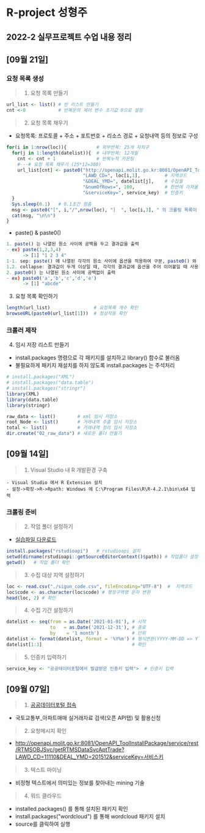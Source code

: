 R-project 성형주
=============
2022-2 실무프로젝트 수업 내용 정리
-------------
## [09월 21일]
### 요청 목록 생성
> 1. 요청 목록 만들기
```R
url_list <- list() # 빈 리스트 만들기
cnt <-0	           # 반복문의 제어 변수 초기값 0으로 설정
```
> 2. 요청 목록 채우기
- 요청목록: 프로토콜 + 주소 + 포트번호 + 리소스 경로 + 요청내역 등의 정보로 구성
```R
for(i in 1:nrow(loc)){           # 외부반복: 25개 자치구
  for(j in 1:length(datelist)){  # 내부반복: 12개월
    cnt <- cnt + 1               # 반복누적 카운팅
    #---# 요청 목록 채우기 (25*12=300)
    url_list[cnt] <- paste0("http://openapi.molit.go.kr:8081/OpenAPI_ToolInstallPackage/service/rest/RTMSOBJSvc/getRTMSDataSvcAptTrade?",
                            "LAWD_CD=", loc[i,1],         # 지역코드
                            "&DEAL_YMD=", datelist[j],    # 수집월
                            "&numOfRows=", 100,           # 한번에 가져올 최대 자료 수
                            "&serviceKey=", service_key)  # 인증키
  } 
  Sys.sleep(0.1)   # 0.1초간 멈춤
  msg <- paste0("[", i,"/",nrow(loc), "]  ", loc[i,3], " 의 크롤링 목록이 생성됨 => 총 [", cnt,"] 건") # 알림메시지
  cat(msg, "\n\n") 
}
```
- paste() & paste0()
```R
1. paste() 는 나열된 원소 사이에 공백을 두고 결과값을 출력
- ex) paste(1,2,3,4)
      -> [1] "1 2 3 4"
1-1. sep: paste() 에 나열된 각각의 원소 사이에 옵션을 적용하여 구분, paste0() 와 결과값이 동일
1.2. collapse: 결과값이 두개 이상일 때, 각각의 결과값에 옵션을 주어 이어붙일 때 사용
2. paste0() 는 나열된 원소 사이에 공백없이 출력
- ex) paste0('a','b','c','d','e')
      -> [1] "abcde"
```
3. 요청 목록 확인하기
```R
length(url_list)                # 요청목록 개수 확인
browseURL(paste0(url_list[1]))  # 정상작동 확인
```
### 크롤러 제작
4. 임시 저장 리스트 만들기
- install.packages 명령으로 각 패키지를 설치하고 library() 함수로 불러옴
- 불필요하게 패키지 재설치를 하지 않도록 install.packages 는 주석처리 
```R
# install.packages("XML")
# install.packages("data.table")
# install.packages("stringr")
library(XML)
library(data.table)
library(stringr)

raw_data <- list()        # xml 임시 저장소
root_Node <- list()       # 거래내역 추출 임시 저장소
total <- list()           # 거래내역 정리 임시 저장소
dir.create("02_raw_data") # 새로운 폴더 만들기
```
## [09월 14일]
> 1. Visual Studio 내 R 개발환경 구축
```
- Visual Studio 에서 R Extension 설치
- 설정->확장->R->Rpath: Windows 에 C:\Program Files\R\R-4.2.1\bin\x64 입력
```
### 크롤링 준비
> 2. 작업 폴더 설정하기
- [실습파일 다운로드](https://drive.google.com/file/d/10Cvmme8oxQ9upMMnPwn07V9MXenYjKeD/view)
```R
install.packages("rstudioapi")   # rstudioapi 설치                         
setwd(dirname(rstudioapi::getSourceEditorContext()$path)) # 작업폴더 설정
getwd()   # 작업 폴더 확인
```
> 3. 수집 대상 지역 설정하기
```R
loc <- read.csv("./sigun_code.csv", fileEncoding="UTF-8")  #  지역코드
loc$code <- as.character(loc$code) # 행정구역명 문자 변환     
head(loc, 2) # 확인
```
> 4. 수집 기간 설정하기
```R
datelist <- seq(from = as.Date('2021-01-01'), # 시작
                to   = as.Date('2021-12-31'), # 종료
                by    = '1 month')            # 단위
datelist <- format(datelist, format = '%Y%m') # 형식변환(YYYY-MM-DD => YYYYMM) 
datelist[1:3]                                 # 확인
```
> 5. 인증키 입력하기
```R
service_key <- "공공테이터포털에서 발급받은 인증키 입력">  # 인증키 입력
```
## [09월 07일]
> 1. [공공데이터포털 접속](https://www.data.go.kr)
- 국토교통부_아파트매매 실거래자료 검색(오픈 API탭) 및 활용신청
> 2. 요청메시지 확인
- http://openapi.molit.go.kr:8081/OpenAPI_ToolInstallPackage/service/rest/RTMSOBJSvc/getRTMSDataSvcAptTrade?LAWD_CD=11110&DEAL_YMD=201512&serviceKey=서비스키
> 3. 텍스트 마이닝
- 비정형 텍스트에서 의미있는 정보를 찾아내는 mining 기술
> 4. 워드 클라우드
- installed.packages() 를 통해 설치된 패키지 확인
- install.packages("wordcloud") 를 통해 wordcloud 패키지 설치
- source를 클릭하여 실행